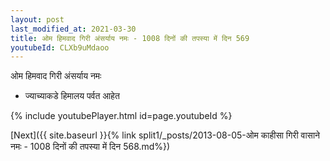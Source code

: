```yaml
---
layout: post
last_modified_at: 2021-03-30
title: ओम हिमवाद गिरी अंसर्याय नमः - 1008 दिनों की तपस्या में दिन 569
youtubeId: CLXb9uMdaoo
---
```

 
 
 ओम हिमवाद गिरी अंसर्याय नमः  
 
 -  ज्याच्याकडे हिमालय पर्वत आहेत 
 
  
 
  
 
 
 
 
 
 


{% include youtubePlayer.html id=page.youtubeId %}
 
[Next]({{ site.baseurl }}{% link  split1/_posts/2013-08-05-ओम काहीसा गिरी वासाने नमः - 1008 दिनों की तपस्या में दिन 568.md%})
 
